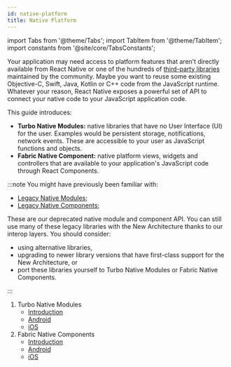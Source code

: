 ```yaml
---
id: native-platform
title: Native Platform
---
```


import Tabs from '@theme/Tabs'; import TabItem from '@theme/TabItem'; import constants from '@site/core/TabsConstants';

Your application may need access to platform features that aren’t directly available from React Native or one of the hundreds of [third-party libraries](https://reactnative.directory/) maintained by the community. Maybe you want to reuse some existing Objective-C, Swift, Java, Kotlin or C++ code from the JavaScript runtime. Whatever your reason, React Native exposes a powerful set of API to connect your native code to your JavaScript application code.

This guide introduces:

- **Turbo Native Modules:** native libraries that have no User Interface (UI) for the user. Examples would be persistent storage, notifications, network events. These are accessible to your user as JavaScript functions and objects.
- **Fabric Native Component:** native platform views, widgets and controllers that are available to your application's JavaScript code through React Components.

:::note
You might have previously been familiar with:

- [Legacy Native Modules](./legacy/native-modules-intro);
- [Legacy Native Components](./legacy/native-components-android);

These are our deprecated native module and component API. You can still use many of these legacy libraries with the New Architecture thanks to our interop layers. You should consider:

- using alternative libraries,
- upgrading to newer library versions that have first-class support for the New Architecture, or
- port these libraries yourself to Turbo Native Modules or Fabric Native Components.

:::

1. Turbo Native Modules
   - [Introduction](turbo-native-modules.md)
   - [Android](turbo-native-modules-android.md)
   - [iOS](turbo-native-modules-ios.md)
2. Fabric Native Components
   - [Introduction](fabric-native-modules.md)
   - [Android](fabric-native-modules-android.md)
   - [iOS](fabric-native-modules-ios.md)

